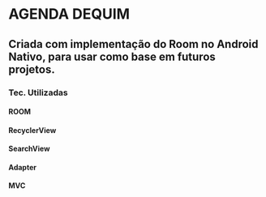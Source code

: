 # AGENDA DEQUIM

## Criada com implementação do Room no Android Nativo, para usar como base em futuros projetos.


### Tec. Utilizadas

#### ROOM
#### RecyclerView
#### SearchView
#### Adapter
#### MVC
